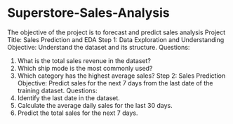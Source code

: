 # Superstore-Sales-Analysis
The objective of the project is to forecast and predict sales analysis
Project Title: Sales Prediction and EDA
Step 1: Data Exploration and Understanding
Objective: Understand the dataset and its structure.
Questions:
1.	What is the total sales revenue in the dataset?
2.	Which ship mode is the most commonly used?
3.	Which category has the highest average sales?
Step 2: Sales Prediction
Objective: Predict sales for the next 7 days from the last date of the training dataset.
Questions:
1.	Identify the last date in the dataset.
2.	Calculate the average daily sales for the last 30 days.
3.	Predict the total sales for the next 7 days.
